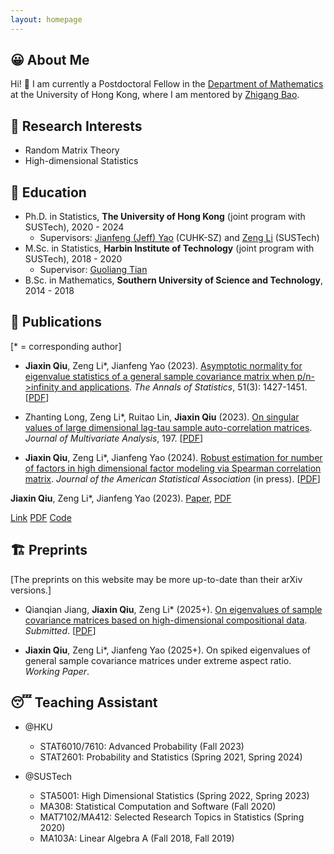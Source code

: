 ```yaml
---
layout: homepage
---
```


## 😀 About Me

Hi! 👋 
I am currently a Postdoctoral Fellow in the [Department of Mathematics](https://hkumath.hku.hk/web/index.php) at the University of Hong Kong, where I am mentored by [Zhigang Bao](https://sites.google.com/view/zhigangbaohomepage/).

## 🧐 Research Interests

- Random Matrix Theory 
- High-dimensional Statistics

## 🏫 Education

- Ph.D. in Statistics, **The University of Hong Kong** (joint program with SUSTech), 2020 - 2024
  - Supervisors: [Jianfeng (Jeff) Yao](https://jianfengyao.wordpress.com/) (CUHK-SZ) and [Zeng Li](https://sites.google.com/site/zenglihku/zeng-li-%E6%9D%8E%E6%9B%BE) (SUSTech)
- M.Sc. in Statistics, **Harbin Institute of Technology** (joint program with SUSTech), 2018 - 2020
  - Supervisor: [Guoliang Tian](https://stat-ds.sustech.edu.cn/teacher/TIAN,Guoliang?lang=en-us)
- B.Sc. in Mathematics, **Southern University of Science and Technology**, 2014 - 2018

## 📝 Publications 

[\* = corresponding author]

- **Jiaxin Qiu**, Zeng Li\*, Jianfeng Yao (2023). [Asymptotic normality for eigenvalue statistics of a general sample covariance matrix when p/n->infinity and applications](https://doi.org/10.1214/23-AOS2300). *The Annals of Statistics*, 51(3): 1427-1451. [[PDF](/assets/files/papers/2023-AoS-ultraCLT.pdf)] 

- Zhanting Long, Zeng Li\*, Ruitao Lin, **Jiaxin Qiu** (2023). [On singular values of large dimensional lag-tau sample auto-correlation matrices](https://doi.org/10.1016/j.jmva.2023.105205). *Journal of Multivariate Analysis*, 197. [[PDF](/assets/files/papers/2023-JMVA-autocorr.pdf)]

- **Jiaxin Qiu**, Zeng Li\*, Jianfeng Yao (2024). [Robust estimation for number of factors in high dimensional factor modeling via Spearman correlation matrix](https://www.tandfonline.com/doi/full/10.1080/01621459.2024.2402565). *Journal of the American Statistical Association* (in press). [[PDF](/assets/files/papers/2024-JASA-Spearman.pdf)]

<p>
  <strong>Jiaxin Qiu</strong>, Zeng Li*, Jianfeng Yao (2023).
  <a href="https://doi.org/10.1214/23-AOS2300"><i class="fas fa-link"></i> Paper</a>,
  <a href="/assets/files/papers/2023-AoS-ultraCLT.pdf"><i class="fas fa-file-pdf"></i> PDF</a>
</p>

[<i class="fas fa-link"></i> Link](https://link.to/paper) [<i class="fas fa-file-pdf"></i> PDF](https://link.to/pdf) [<i class="fas fa-code"></i> Code](https://github.com/yourrepo)

## 🏗️ Preprints

[The preprints on this website may be more up-to-date than their arXiv versions.]

- Qianqian Jiang, **Jiaxin Qiu**, Zeng Li\* (2025+). [On eigenvalues of sample covariance matrices based on high-dimensional compositional data](https://arxiv.org/abs/2312.14420). *Submitted*. [[PDF](/assets/files/papers/2024-arXiv-CoDA.pdf)]  

- **Jiaxin Qiu**, Zeng Li\*, Jianfeng Yao (2025+). On spiked eigenvalues of general sample covariance matrices under extreme aspect ratio. *Working Paper*.

## 😴 Teaching Assistant 

- @HKU
  - STAT6010/7610: Advanced Probability (Fall 2023)
  - STAT2601: Probability and Statistics (Spring 2021, Spring 2024)

- @SUSTech
  - STA5001: High Dimensional Statistics (Spring 2022, Spring 2023)
  - MA308: Statistical Computation and Software (Fall 2020)
  - MAT7102/MA412: Selected Research Topics in Statistics (Spring 2020)
  - MA103A: Linear Algebra A (Fall 2018, Fall 2019)

<!--
## 🔗 Links

- [Advice for Authors (by Jacob Steinhardt)](https://bounded-regret.ghost.io/advice-for-authors/)
- [Foundations and Trends® in Machine Learning](https://www.nowpublishers.com/MAL)
- [Probability Surveys](https://projecteuclid.org/journals/probability-surveys)
-->
